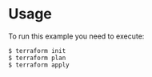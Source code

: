# Usage
To run this example you need to execute:

```
$ terraform init
$ terraform plan
$ terraform apply
```
